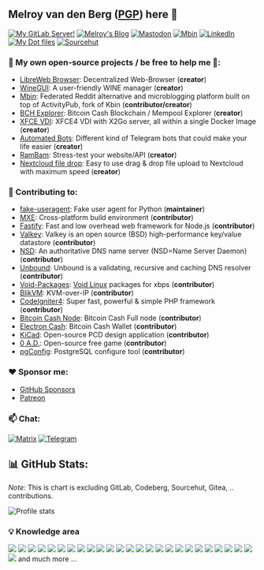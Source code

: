 ## Melroy van den Berg ([PGP](https://gist.github.com/melroy89/a8ec8d5d30a9ed2d7480046dcba4b375)) here 👋

[![My GitLab Server!](https://img.shields.io/badge/GitLab-DB4128?style=for-the-badge&logo=gitlab&logoColor=white)](https://gitlab.melroy.org/melroy)
[![Melroy's Blog](https://img.shields.io/badge/Blog-orange?style=for-the-badge&logo=hugo&logoColor=white)](https://blog.melroy.org)
[![Mastodon](https://img.shields.io/badge/Mastodon-5D51E8?style=for-the-badge&logo=mastodon&logoColor=white)](https://mastodon.melroy.org/@melroy)
[![Mbin](https://img.shields.io/badge/Mbin-F61FB1?style=for-the-badge&logo=alacritty&logoColor=white)](https://mbin.melroy.org/u/melroy)
[![LinkedIn](https://img.shields.io/badge/LinkedIn-0077B5?style=for-the-badge&logo=linkedin&logoColor=white)](https://www.linkedin.com/in/melroyvandenberg/)
[![My Dot files](https://img.shields.io/badge/Dot%20Files-green?style=for-the-badge&logo=Linux&logoColor=white)](https://gitlab.melroy.org/melroy/dotfiles)
[![Sourcehut](https://img.shields.io/badge/Sourcehut-gray?style=for-the-badge&logo=circle&logoColor=white)](https://sr.ht/~melroy/)

### 🔭 My own open-source projects / be free to help me 🚀:

* [LibreWeb Browser](https://gitlab.melroy.org/libreweb/browser): Decentralized Web-Browser (**creator**)
* [WineGUI](https://github.com/winegui/WineGUI): A user-friendly WINE manager (**creator**)
* [Mbin](https://github.com/MbinOrg/mbin): Federated Reddit alternative and microblogging platform built on top of ActivityPub, fork of Kbin (**contributor/creator**)
* [BCH Explorer](https://explorer.melroy.org): Bitcoin Cash Blockchain / Mempool Explorer (**creator**)
* [XFCE VDI](https://github.com/melroy89/xfcevdi): XFCE4 VDI with X2Go server, all within a single Docker Image (**creator**)
* [Automated Bots](https://github.com/automated-bots): Different kind of Telegram bots that could make your life easier (**creator**)
* [RamBam](https://github.com/melroy89/rambam): Stress-test your website/API (**creator**)
* [Nextcloud file drop](https://gitlab.melroy.org/melroy/nextcloud-file-drop): Easy to use drag & drop file upload to Nextcloud with maximum speed (**creator**)

### 💼 Contributing to:

* [fake-useragent](https://github.com/fake-useragent/fake-useragent): Fake user agent for Python (**maintainer**)
* [MXE](https://github.com/mxe/mxe): Cross-platform build environment (**contributor**)
* [Fastify](https://github.com/fastify/fastify): Fast and low overhead web framework for Node.js (**contributor**)
* [Valkey](https://github.com/valkey-io/valkey): Valkey is an open source (BSD) high-performance key/value datastore (**contributor**)
* [NSD](https://github.com/NLnetLabs/nsd): An authoritative DNS name server (NSD=Name Server Daemon) (**contributor**)
* [Unbound](https://github.com/NLnetLabs/unbound): Unbound is a validating, recursive and caching DNS resolver (**contributor**)
* [Void-Packages](https://github.com/void-linux/void-packages): [Void Linux](https://voidlinux.org/) packages for xbps (**contributor**)
* [BlikVM](https://github.com/ThomasVon2021/blikvm): KVM-over-IP (**contributor**)
* [CodeIgniter4](https://github.com/codeigniter4/CodeIgniter4): Super fast, powerful & simple PHP framework (**contributor**)
* [Bitcoin Cash Node](https://gitlab.com/bitcoin-cash-node/bitcoin-cash-node): Bitcoin Cash Full node (**contributor**)
* [Electron Cash](https://github.com/Electron-Cash/Electron-Cash): Bitcoin Cash Wallet  (**contributor**)
* [KiCad](https://www.kicad.org/): Open-source PCD design application (**contributor**)
* [0 A.D.](https://play0ad.com/): Open-source free game (**contributor**)
* [pgConfig](https://www.pgconfig.org): PostgreSQL configure tool (**contributor**)

### ❤️ Sponsor me:

* [GitHub Sponsors](https://github.com/sponsors/melroy89)
* [Patreon](https://www.patreon.com/Melroy)

### 📫 Chat:

[![Matrix](https://img.shields.io/badge/Matrix-0dbd8b?style=for-the-badge&logo=matrix&logoColor=white)](https://matrix.to/#/@melroy:melroy.org)
[![Telegram](https://img.shields.io/badge/Telegram-2CA5E0?style=for-the-badge&logo=telegram&logoColor=white)](https://t.me/melroyvandenberg)

## 📊 GitHub Stats:

_Note:_ This is chart is excluding GitLab, Codeberg, Sourcehut, Gitea, .. contributions.

![Profile stats](https://github-readme-stats.vercel.app/api?username=melroy89&show_icons=true&theme=dark&hide_progress=false)

### 💡 Knowledge area 

![](https://img.shields.io/badge/C-00599C?style=for-the-badge&logo=c&logoColor=white)
![](https://img.shields.io/badge/C%2B%2B-00599C?style=for-the-badge&logo=c%2B%2B&logoColor=white)
![](https://img.shields.io/badge/Python-14354C?style=for-the-badge&logo=python&logoColor=white)
![](https://img.shields.io/badge/Golang-00ADD8?style=for-the-badge&logo=go&logoColor=white)
![](https://img.shields.io/badge/TypeScript-007ACC?style=for-the-badge&logo=typescript&logoColor=white)
![](https://img.shields.io/badge/JavaScript-F7DF1E?style=for-the-badge&logo=javascript&logoColor=black)
![](https://img.shields.io/badge/Node.js-43853D?style=for-the-badge&logo=node.js&logoColor=white)
![](https://img.shields.io/badge/Python-3776AB?style=for-the-badge&logo=python&logoColor=white)
![](https://img.shields.io/badge/Java-ED8B00?style=for-the-badge&logo=buymeacoffee&logoColor=black)
![](https://img.shields.io/badge/PHP-777BB4?style=for-the-badge&logo=php&logoColor=white)
![](https://img.shields.io/badge/Rust-000000?style=for-the-badge&logo=rust&logoColor=white)
![](https://img.shields.io/badge/Shell_Script-121011?style=for-the-badge&logo=gnu-bash&logoColor=white)
![](https://img.shields.io/badge/Angular-DD0031?style=for-the-badge&logo=angular&logoColor=white)
![](https://img.shields.io/badge/MySQL-00000F?style=for-the-badge&logo=mysql&logoColor=white)
![](https://img.shields.io/badge/PostgreSQL-316192?style=for-the-badge&logo=postgresql&logoColor=white)
![](https://img.shields.io/badge/MongoDB-4EA94B?style=for-the-badge&logo=mongodb&logoColor=white)
![](https://img.shields.io/badge/Proxmox-E57000?style=for-the-badge&logo=proxmox&logoColor=black)
![](https://img.shields.io/badge/Docker-2496ED?style=for-the-badge&logo=docker&logoColor=white)
![](https://img.shields.io/badge/K8s-326CE5?style=for-the-badge&logo=kubernetes&logoColor=white)
![](https://img.shields.io/badge/Mumble-000000?style=for-the-badge&logo=mumble&logoColor=white)
![](https://img.shields.io/badge/Ollama-000000?style=for-the-badge&logo=ollama&logoColor=white)
![](https://img.shields.io/badge/Artifactory-40BE46?style=for-the-badge&logo=jfrog&logoColor=black)
![](https://img.shields.io/badge/GitHub-181717?style=for-the-badge&logo=github&logoColor=white)
![](https://img.shields.io/badge/GitLab-FC6D26?style=for-the-badge&logo=gitlab&logoColor=black)
![](https://img.shields.io/badge/Gitea-609926?style=for-the-badge&logo=gitea&logoColor=white)
![](https://img.shields.io/badge/Nextcloud-0082C9?style=for-the-badge&logo=nextcloud&logoColor=white)
and much more ...
